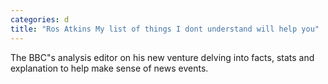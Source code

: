 ```yaml
---
categories: d
title: "Ros Atkins My list of things I dont understand will help you"
---
```

The BBC"s analysis editor on his new venture delving into facts, stats and explanation to help make sense of news events.